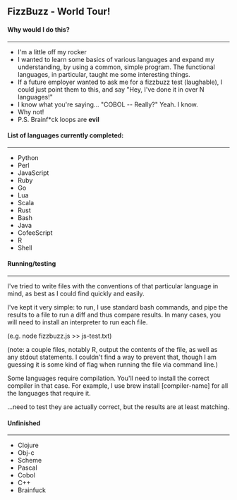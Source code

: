 ## FizzBuzz - World Tour!

#### Why would I do this?
------------------------------------

* I'm a little off my rocker
* I wanted to learn some basics of various languages and expand my understanding, by using a common, simple program. The functional languages, in particular, taught me some interesting things.
* If a future employer wanted to ask me for a fizzbuzz test (laughable), I could just point them to this, and say "Hey, I've done it in over N languages!"
* I know what you're saying... "COBOL -- Really?" Yeah. I know.
* Why not!
* P.S. Brainf*ck loops are **evil**

#### List of languages currently completed:
------------------------------------

* Python
* Perl
* JavaScript
* Ruby
* Go
* Lua
* Scala
* Rust
* Bash
* Java
* CofeeScript
* R
* Shell

#### Running/testing
------------------------------------

I've tried to write files with the conventions of that particular language in mind, as best as I could find quickly and easily.

I've kept it very simple: to run, I use standard bash commands, and pipe the results to a file to run a diff and thus compare results. In many cases, you will need to install an interpreter to run each file.

(e.g. node fizzbuzz.js >> js-test.txt)

(note: a couple files, notably R, output the contents of the file, as well as any stdout statements. I couldn't find a way to prevent that, though I am guessing it is some kind of flag when running the file via command line.)

Some languages require compilation. You'll need to install the correct compiler in that case. For example, I use brew install [compiler-name] for all the languages that require it.

...need to test they are actually correct, but the results are at least matching.

#### Unfinished
------------------------------------

* Clojure
* Obj-c
* Scheme
* Pascal
* Cobol
* C++
* Brainfuck

